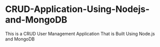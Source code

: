 # CRUD-Application-Using-Nodejs-and-MongoDB
This is a CRUD User Management Application That is Built Using Node.js and MongoDB

